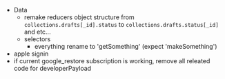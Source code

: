 - Data
    - remake reducers object structure from `collections.drafts[_id].status` to `collections.drafts.status[_id]` and etc...
    - selectors
        - everything rename to 'getSomething' (expect 'makeSomething')
- apple signin
- if current google_restore subscription is working, remove all releated code for developerPayload